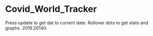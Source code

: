 # Covid_World_Tracker

Press update to get dat to current date. Rollover dots to get stats and graphs. 2019.20140. 
